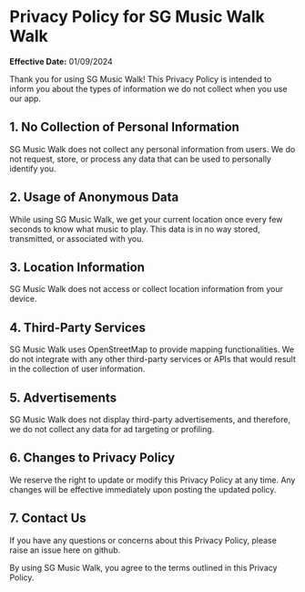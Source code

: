 # Privacy Policy for SG Music Walk Walk

**Effective Date:** 01/09/2024

Thank you for using SG Music Walk! This Privacy Policy is intended to inform you about the types of information we do not collect when you use our app.

## 1. No Collection of Personal Information

SG Music Walk does not collect any personal information from users. We do not request, store, or process any data that can be used to personally identify you.

## 2. Usage of Anonymous Data

While using SG Music Walk, we get your current location once every few seconds to know what music to play. This data is in no way stored, transmitted, or associated with you.

## 3. Location Information

SG Music Walk does not access or collect location information from your device.

## 4. Third-Party Services

SG Music Walk uses OpenStreetMap to provide mapping functionalities. We do not integrate with any other third-party services or APIs that would result in the collection of user information.

## 5. Advertisements

SG Music Walk does not display third-party advertisements, and therefore, we do not collect any data for ad targeting or profiling.

## 6. Changes to Privacy Policy

We reserve the right to update or modify this Privacy Policy at any time. Any changes will be effective immediately upon posting the updated policy.

## 7. Contact Us

If you have any questions or concerns about this Privacy Policy, please raise an issue here on github.

By using SG Music Walk, you agree to the terms outlined in this Privacy Policy.
